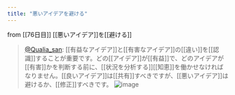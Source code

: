 ```yaml
---
title: "悪いアイデアを避ける"
---
```


from [[76日目]]
[[悪いアイデア]]を[[避ける]]
> [@Qualia_san](https://twitter.com/Qualia_san/status/1631349655996100608?s=20): [[有益なアイデア]]と[[有害なアイデア]]の[[違い]]を[[認識]]することが重要です。どの[[アイデア]]が[[有益]]で、どのアイデアが[[有害]]かを判断する前に、[[状況を分析する]][[知恵]]を働かせなければなりません。[[良いアイデア]]は[[共有]]すべきですが、[[悪いアイデア]]は避けるか、[[修正]]すべきです。
> ![image](https://pbs.twimg.com/media/FqO32_1aEAAKDi7.png)

